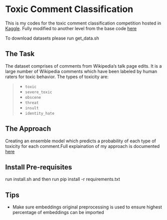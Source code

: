 # Toxic Comment Classification

This is my codes for the toxic comment classification competition hosted in [Kaggle](https://www.kaggle.com/c/jigsaw-toxic-comment-classification-challenge). Fully modified to another level from the base code [here](https://github.com/conversationai/unintended-ml-bias-analysis/tree/master/unintended_ml_bias)


To download datasets please run get_data.sh
## The Task
The dataset comprises of comments from Wikipedia’s talk page edits. It is a large number of Wikipedia comments which have been labeled by human raters for toxic behavior. The types of toxicity are:

 > *  `toxic`
 > *  `severe_toxic`
 > *  `obscene`
 > *  `threat`
 > *  `insult`
 > *  `identity_hate`
 
 
## The Approach

Creating an ensemble model which predicts a probability of each type of toxicity for each comment.Full explaination of my approach is documented [here](https://medium.com/@dickson_chin93/my-solution-to-achieve-top-1-in-a-novel-data-science-nlp-competition-db8db2ee356a)



## Install Pre-requisites

run install.sh and then run 
pip install -r requirements.txt

## Tips

- Make sure embeddings original preprocessing is used to ensure highest percentage of embeddings can be imported
